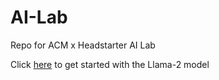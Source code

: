 # AI-Lab
Repo for ACM x Headstarter AI Lab


Click [here](https://colab.research.google.com/github/team-headstart/AI-Lab/blob/main/Llama_2.ipynb) to get started with the Llama-2 model
